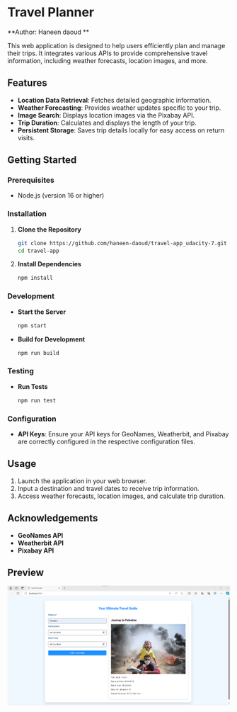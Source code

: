 # Travel Planner
**Author: Haneen daoud **

This web application is designed to help users efficiently plan and manage their trips. It integrates various APIs to provide comprehensive travel information, including weather forecasts, location images, and more.

## Features

- **Location Data Retrieval**: Fetches detailed geographic information.
- **Weather Forecasting**: Provides weather updates specific to your trip.
- **Image Search**: Displays location images via the Pixabay API.
- **Trip Duration**: Calculates and displays the length of your trip.
- **Persistent Storage**: Saves trip details locally for easy access on return visits.

## Getting Started

### Prerequisites

- Node.js (version 16 or higher)

### Installation

1. **Clone the Repository**

    ```bash
    git clone https://github.com/haneen-daoud/travel-app_udacity-7.git
    cd travel-app
    ```

2. **Install Dependencies**

    ```bash
    npm install
    ```

### Development
- **Start the Server**

    ```bash
    npm start
    ```

- **Build for Development**

    ```bash
    npm run build
    ```

### Testing

- **Run Tests**

    ```bash
    npm run test
    ```

### Configuration

- **API Keys**: Ensure your API keys for GeoNames, Weatherbit, and Pixabay are correctly configured in the respective configuration files.

## Usage

1. Launch the application in your web browser.
2. Input a destination and travel dates to receive trip information.
3. Access weather forecasts, location images, and calculate trip duration.


## Acknowledgements

- **GeoNames API**
- **Weatherbit API**
- **Pixabay API**

## Preview

![Project Screenshot](image.png)
